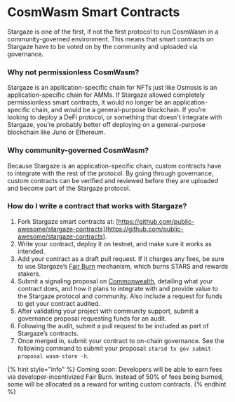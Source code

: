 # CosmWasm Smart Contracts

Stargaze is one of the first, if not the first protocol to run CosmWasm in a community-governed environment. This means that smart contracts on Stargaze have to be voted on by the community and uploaded via governance.

### Why not permissionless CosmWasm?

Stargaze is an application-specific chain for NFTs just like Osmosis is an application-specific chain for AMMs. If Stargaze allowed completely permissionless smart contracts, it would no longer be an application-specific chain, and would be a general-purpose blockchain. If you’re looking to deploy a DeFi protocol, or something that doesn't integrate with Stargaze, you’re probably better off deploying on a general-purpose blockchain like Juno or Ethereum.

### Why community-governed CosmWasm?

Because Stargaze is an application-specific chain, custom contracts have to integrate with the rest of the protocol. By going through governance, custom contracts can be verified and reviewed before they are uploaded and become part of the Stargaze protocol.

### How do I write a contract that works with Stargaze?

1. Fork Stargaze smart contracts at: [https://github.com/public-awesome/stargaze-contracts](https://github.com/public-awesome/stargaze-contracts).
2. Write your contract, deploy it on testnet, and make sure it works as intended.
3. Add your contract as a draft pull request. If it charges any fees, be sure to use Stargaze’s [Fair Burn](https://github.com/public-awesome/stargaze-contracts/blob/main/packages/sg-std/src/fees.rs#L10) mechanism, which burns STARS and rewards stakers.
4. Submit a signaling proposal on [Commonwealth](https://commonwealth.im/stargaze/), detailing what your contract does, and how it plans to integrate with and provide value to the Stargaze protocol and community. Also include a request for funds to get your contract audited.
5. After validating your project with community support, submit a governance proposal requesting funds for an audit.&#x20;
6. Following the audit, submit a pull request to be included as part of Stargaze’s contracts.
7. Once merged in, submit your contract to on-chain governance. See the following command to submit your proposal: `starsd tx gov submit-proposal wasm-store -h`.

{% hint style="info" %}
Coming soon: Developers will be able to earn fees via developer-incentivized Fair Burn. Instead of 50% of fees being burned, some will be allocated as a reward for writing custom contracts.
{% endhint %}

